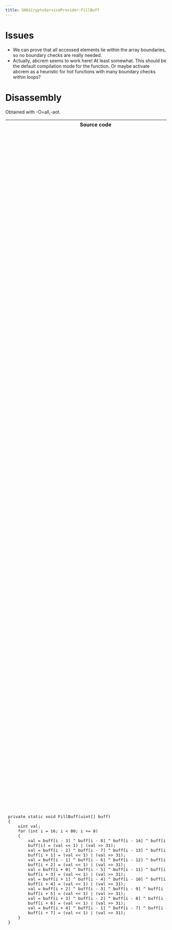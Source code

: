 ```yaml
---
title: SHA1CryptoServiceProvider:FillBuff
---
```


Issues
==========
<ul>
<li>We can prove that all accessed elements lie within the array boundaries, so no boundary checks are really needed.</li>
<li>Actually, abcrem seems to work here! At least somewhat. This should be the default compilation mode for the function. Or maybe activate abcrem as a heuristic for hot functions with many boundary checks within loops?</li>
</ul>

Disassembly
==========

Obtained with -O=all,-aot.

<table>
<tr>
<th>Source code</th>
<th>Assembly</th>
<th>Comments</th>
</tr>
<tr>
<td>
<pre>
private static void FillBuff(uint[] buff)
{
	uint val;
	for (int i = 16; i < 80; i += 8)
	{
		val = buff[i - 3] ^ buff[i - 8] ^ buff[i - 14] ^ buff[i - 16];
		buff[i] = (val << 1) | (val >> 31);
		val = buff[i - 2] ^ buff[i - 7] ^ buff[i - 13] ^ buff[i - 15];
		buff[i + 1] = (val << 1) | (val >> 31);
		val = buff[i - 1] ^ buff[i - 6] ^ buff[i - 12] ^ buff[i - 14];
		buff[i + 2] = (val << 1) | (val >> 31);
		val = buff[i + 0] ^ buff[i - 5] ^ buff[i - 11] ^ buff[i - 13];
		buff[i + 3] = (val << 1) | (val >> 31);
		val = buff[i + 1] ^ buff[i - 4] ^ buff[i - 10] ^ buff[i - 12];
		buff[i + 4] = (val << 1) | (val >> 31);
		val = buff[i + 2] ^ buff[i - 3] ^ buff[i - 9] ^ buff[i - 11];
		buff[i + 5] = (val << 1) | (val >> 31);
		val = buff[i + 3] ^ buff[i - 2] ^ buff[i - 8] ^ buff[i - 10];
		buff[i + 6] = (val << 1) | (val >> 31);
		val = buff[i + 4] ^ buff[i - 1] ^ buff[i - 7] ^ buff[i - 9];
		buff[i + 7] = (val << 1) | (val >> 31);
	}
}
</pre>
</td>
<td>
<pre>
System_Security_Cryptography_SHA1Internal_FillBuff:
0000000000000000	subq	$0x18, %rsp
0000000000000004	movq	%r14, (%rsp)
0000000000000008	movq	%r15, 0x8(%rsp)
000000000000000d	movq	%rdi, %r15
0000000000000010	movl	$0x10, %r14d
0000000000000016	jmp	0x378
000000000000001b	leaq	(%rsp), %rsp
0000000000000020	movq	%r14, %rax
0000000000000023	subl	$0x3, %eax
0000000000000026	movslq	%eax, %rax
0000000000000029	cmpl	%eax, 0x18(%r15)
000000000000002d	jbe	0x3ed
0000000000000033	leaq	0x20(%r15,%rax,4), %rax
0000000000000038	movl	(%rax), %eax
000000000000003a	movq	%r14, %rcx
000000000000003d	subl	$0x8, %ecx
0000000000000040	movslq	%ecx, %rcx
0000000000000043	cmpl	%ecx, 0x18(%r15)
0000000000000047	jbe	0x3e6
000000000000004d	leaq	0x20(%r15,%rcx,4), %rcx
0000000000000052	movl	(%rcx), %ecx
0000000000000054	xorl	%ecx, %eax
0000000000000056	movq	%r14, %rcx
0000000000000059	subl	$0xe, %ecx
000000000000005c	movslq	%ecx, %rcx
000000000000005f	cmpl	%ecx, 0x18(%r15)
0000000000000063	jbe	0x3df
0000000000000069	leaq	0x20(%r15,%rcx,4), %rcx
000000000000006e	movl	(%rcx), %ecx
0000000000000070	xorl	%ecx, %eax
0000000000000072	movq	%r14, %rcx
0000000000000075	subl	$0x10, %ecx
0000000000000078	movslq	%ecx, %rcx
000000000000007b	cmpl	%ecx, 0x18(%r15)
000000000000007f	jbe	0x3d8
0000000000000085	leaq	0x20(%r15,%rcx,4), %rcx
000000000000008a	movl	(%rcx), %ecx
000000000000008c	xorl	%ecx, %eax
000000000000008e	movq	%rax, %rcx
0000000000000091	shll	%ecx
0000000000000093	shrl	$0x1f, %eax
0000000000000096	orl	%eax, %ecx
0000000000000098	movslq	%r14d, %rax
000000000000009b	cmpl	%eax, 0x18(%r15)
000000000000009f	jbe	0x3d1
00000000000000a5	leaq	0x20(%r15,%rax,4), %rax
00000000000000aa	movl	%ecx, (%rax)
00000000000000ac	movq	%r14, %rax
00000000000000af	subl	$0x2, %eax
00000000000000b2	movslq	%eax, %rax
00000000000000b5	leaq	0x20(%r15,%rax,4), %rax
00000000000000ba	movl	(%rax), %edx
00000000000000bc	movq	%r14, %rax
00000000000000bf	subl	$0x7, %eax
00000000000000c2	movslq	%eax, %rax
00000000000000c5	leaq	0x20(%r15,%rax,4), %rax
00000000000000ca	movl	(%rax), %eax
00000000000000cc	xorl	%eax, %edx
00000000000000ce	movq	%r14, %rax
00000000000000d1	subl	$0xd, %eax
00000000000000d4	movslq	%eax, %rax
00000000000000d7	leaq	0x20(%r15,%rax,4), %rax
00000000000000dc	movl	(%rax), %eax
00000000000000de	xorl	%eax, %edx
00000000000000e0	movq	%r14, %rax
00000000000000e3	subl	$0xf, %eax
00000000000000e6	movslq	%eax, %rax
00000000000000e9	leaq	0x20(%r15,%rax,4), %rax
00000000000000ee	movl	(%rax), %eax
00000000000000f0	xorl	%eax, %edx
00000000000000f2	leaq	0x1(%r14), %rax
00000000000000f6	movq	%rdx, %rcx
00000000000000f9	shll	%ecx
00000000000000fb	shrl	$0x1f, %edx
00000000000000fe	orl	%edx, %ecx
0000000000000100	movslq	%eax, %rax
0000000000000103	cmpl	%eax, 0x18(%r15)
0000000000000107	jbe	0x3ca
000000000000010d	leaq	0x20(%r15,%rax,4), %rax
0000000000000112	movl	%ecx, (%rax)
0000000000000114	movq	%r14, %rax
0000000000000117	decl	%eax
0000000000000119	movslq	%eax, %rax
000000000000011c	leaq	0x20(%r15,%rax,4), %rax
0000000000000121	movl	(%rax), %edx
0000000000000123	movq	%r14, %rax
0000000000000126	subl	$0x6, %eax
0000000000000129	movslq	%eax, %rax
000000000000012c	leaq	0x20(%r15,%rax,4), %rax
0000000000000131	movl	(%rax), %eax
0000000000000133	xorl	%eax, %edx
0000000000000135	movq	%r14, %rax
0000000000000138	subl	$0xc, %eax
000000000000013b	movslq	%eax, %rax
000000000000013e	leaq	0x20(%r15,%rax,4), %rax
0000000000000143	movl	(%rax), %eax
0000000000000145	xorl	%eax, %edx
0000000000000147	movq	%r14, %rax
000000000000014a	subl	$0xe, %eax
000000000000014d	movslq	%eax, %rax
0000000000000150	leaq	0x20(%r15,%rax,4), %rax
0000000000000155	movl	(%rax), %eax
0000000000000157	xorl	%eax, %edx
0000000000000159	leaq	0x2(%r14), %rax
000000000000015d	movq	%rdx, %rcx
0000000000000160	shll	%ecx
0000000000000162	shrl	$0x1f, %edx
0000000000000165	orl	%edx, %ecx
0000000000000167	movslq	%eax, %rax
000000000000016a	cmpl	%eax, 0x18(%r15)
000000000000016e	jbe	0x3c3
0000000000000174	leaq	0x20(%r15,%rax,4), %rax
0000000000000179	movl	%ecx, (%rax)
000000000000017b	movslq	%r14d, %rax
000000000000017e	leaq	0x20(%r15,%rax,4), %rax
0000000000000183	movl	(%rax), %edx
0000000000000185	movq	%r14, %rax
0000000000000188	subl	$0x5, %eax
000000000000018b	movslq	%eax, %rax
000000000000018e	leaq	0x20(%r15,%rax,4), %rax
0000000000000193	movl	(%rax), %eax
0000000000000195	xorl	%eax, %edx
0000000000000197	movq	%r14, %rax
000000000000019a	subl	$0xb, %eax
000000000000019d	movslq	%eax, %rax
00000000000001a0	leaq	0x20(%r15,%rax,4), %rax
00000000000001a5	movl	(%rax), %eax
00000000000001a7	xorl	%eax, %edx
00000000000001a9	movq	%r14, %rax
00000000000001ac	subl	$0xd, %eax
00000000000001af	movslq	%eax, %rax
00000000000001b2	leaq	0x20(%r15,%rax,4), %rax
00000000000001b7	movl	(%rax), %eax
00000000000001b9	xorl	%eax, %edx
00000000000001bb	leaq	0x3(%r14), %rax
00000000000001bf	movq	%rdx, %rcx
00000000000001c2	shll	%ecx
00000000000001c4	shrl	$0x1f, %edx
00000000000001c7	orl	%edx, %ecx
00000000000001c9	movslq	%eax, %rax
00000000000001cc	cmpl	%eax, 0x18(%r15)
00000000000001d0	jbe	0x3bc
00000000000001d6	leaq	0x20(%r15,%rax,4), %rax
00000000000001db	movl	%ecx, (%rax)
00000000000001dd	leaq	0x1(%r14), %rax
00000000000001e1	movslq	%eax, %rax
00000000000001e4	leaq	0x20(%r15,%rax,4), %rax
00000000000001e9	movl	(%rax), %edx
00000000000001eb	movq	%r14, %rax
00000000000001ee	subl	$0x4, %eax
00000000000001f1	movslq	%eax, %rax
00000000000001f4	leaq	0x20(%r15,%rax,4), %rax
00000000000001f9	movl	(%rax), %eax
00000000000001fb	xorl	%eax, %edx
00000000000001fd	movq	%r14, %rax
0000000000000200	subl	$0xa, %eax
0000000000000203	movslq	%eax, %rax
0000000000000206	leaq	0x20(%r15,%rax,4), %rax
000000000000020b	movl	(%rax), %eax
000000000000020d	xorl	%eax, %edx
000000000000020f	movq	%r14, %rax
0000000000000212	subl	$0xc, %eax
0000000000000215	movslq	%eax, %rax
0000000000000218	leaq	0x20(%r15,%rax,4), %rax
000000000000021d	movl	(%rax), %eax
000000000000021f	xorl	%eax, %edx
0000000000000221	leaq	0x4(%r14), %rax
0000000000000225	movq	%rdx, %rcx
0000000000000228	shll	%ecx
000000000000022a	shrl	$0x1f, %edx
000000000000022d	orl	%edx, %ecx
000000000000022f	movslq	%eax, %rax
0000000000000232	cmpl	%eax, 0x18(%r15)
0000000000000236	jbe	0x3b5
000000000000023c	leaq	0x20(%r15,%rax,4), %rax
0000000000000241	movl	%ecx, (%rax)
0000000000000243	leaq	0x2(%r14), %rax
0000000000000247	movslq	%eax, %rax
000000000000024a	leaq	0x20(%r15,%rax,4), %rax
000000000000024f	movl	(%rax), %edx
0000000000000251	movq	%r14, %rax
0000000000000254	subl	$0x3, %eax
0000000000000257	movslq	%eax, %rax
000000000000025a	leaq	0x20(%r15,%rax,4), %rax
000000000000025f	movl	(%rax), %eax
0000000000000261	xorl	%eax, %edx
0000000000000263	movq	%r14, %rax
0000000000000266	subl	$0x9, %eax
0000000000000269	movslq	%eax, %rax
000000000000026c	leaq	0x20(%r15,%rax,4), %rax
0000000000000271	movl	(%rax), %eax
0000000000000273	xorl	%eax, %edx
0000000000000275	movq	%r14, %rax
0000000000000278	subl	$0xb, %eax
000000000000027b	movslq	%eax, %rax
000000000000027e	leaq	0x20(%r15,%rax,4), %rax
0000000000000283	movl	(%rax), %eax
0000000000000285	xorl	%eax, %edx
0000000000000287	leaq	0x5(%r14), %rax
000000000000028b	movq	%rdx, %rcx
000000000000028e	shll	%ecx
0000000000000290	shrl	$0x1f, %edx
0000000000000293	orl	%edx, %ecx
0000000000000295	movslq	%eax, %rax
0000000000000298	cmpl	%eax, 0x18(%r15)
000000000000029c	jbe	0x3ae
00000000000002a2	leaq	0x20(%r15,%rax,4), %rax
00000000000002a7	movl	%ecx, (%rax)
00000000000002a9	leaq	0x3(%r14), %rax
00000000000002ad	movslq	%eax, %rax
00000000000002b0	leaq	0x20(%r15,%rax,4), %rax
00000000000002b5	movl	(%rax), %edx
00000000000002b7	movq	%r14, %rax
00000000000002ba	subl	$0x2, %eax
00000000000002bd	movslq	%eax, %rax
00000000000002c0	leaq	0x20(%r15,%rax,4), %rax
00000000000002c5	movl	(%rax), %eax
00000000000002c7	xorl	%eax, %edx
00000000000002c9	movq	%r14, %rax
00000000000002cc	subl	$0x8, %eax
00000000000002cf	movslq	%eax, %rax
00000000000002d2	leaq	0x20(%r15,%rax,4), %rax
00000000000002d7	movl	(%rax), %eax
00000000000002d9	xorl	%eax, %edx
00000000000002db	movq	%r14, %rax
00000000000002de	subl	$0xa, %eax
00000000000002e1	movslq	%eax, %rax
00000000000002e4	leaq	0x20(%r15,%rax,4), %rax
00000000000002e9	movl	(%rax), %eax
00000000000002eb	xorl	%eax, %edx
00000000000002ed	leaq	0x6(%r14), %rax
00000000000002f1	movq	%rdx, %rcx
00000000000002f4	shll	%ecx
00000000000002f6	shrl	$0x1f, %edx
00000000000002f9	orl	%edx, %ecx
00000000000002fb	movslq	%eax, %rax
00000000000002fe	cmpl	%eax, 0x18(%r15)
0000000000000302	jbe	0x3a7
0000000000000308	leaq	0x20(%r15,%rax,4), %rax
000000000000030d	movl	%ecx, (%rax)
000000000000030f	leaq	0x4(%r14), %rax
0000000000000313	movslq	%eax, %rax
0000000000000316	leaq	0x20(%r15,%rax,4), %rax
000000000000031b	movl	(%rax), %edx
000000000000031d	movq	%r14, %rax
0000000000000320	decl	%eax
0000000000000322	movslq	%eax, %rax
0000000000000325	leaq	0x20(%r15,%rax,4), %rax
000000000000032a	movl	(%rax), %eax
000000000000032c	xorl	%eax, %edx
000000000000032e	movq	%r14, %rax
0000000000000331	subl	$0x7, %eax
0000000000000334	movslq	%eax, %rax
0000000000000337	leaq	0x20(%r15,%rax,4), %rax
000000000000033c	movl	(%rax), %eax
000000000000033e	xorl	%eax, %edx
0000000000000340	movq	%r14, %rax
0000000000000343	subl	$0x9, %eax
0000000000000346	movslq	%eax, %rax
0000000000000349	leaq	0x20(%r15,%rax,4), %rax
000000000000034e	movl	(%rax), %eax
0000000000000350	xorl	%eax, %edx
0000000000000352	leaq	0x7(%r14), %rax
0000000000000356	movq	%rdx, %rcx
0000000000000359	shll	%ecx
000000000000035b	shrl	$0x1f, %edx
000000000000035e	orl	%edx, %ecx
0000000000000360	movslq	%eax, %rax
0000000000000363	cmpl	%eax, 0x18(%r15)
0000000000000367	jbe	0x390
000000000000036d	leaq	0x20(%r15,%rax,4), %rax
0000000000000372	movl	%ecx, (%rax)
0000000000000374	addl	$0x8, %r14d
0000000000000378	cmpl	$0x50, %r14d
000000000000037c	jl	0x20
0000000000000382	movq	(%rsp), %r14
0000000000000386	movq	0x8(%rsp), %r15
000000000000038b	addq	$0x18, %rsp
000000000000038f	retq
0000000000000390	movl	$0x40, %esi
0000000000000395	movl	$0x108, %edi            ## imm = 0x108
000000000000039a	movabsq	$0x10d3df1c0, %r11      ## imm = 0x10D3DF1C0
00000000000003a4	callq	*%r11
00000000000003a7	movl	$0xa5, %esi
00000000000003ac	jmp	0x395
00000000000003ae	movl	$0x10b, %esi            ## imm = 0x10B
00000000000003b3	jmp	0x395
00000000000003b5	movl	$0x171, %esi            ## imm = 0x171
00000000000003ba	jmp	0x395
00000000000003bc	movl	$0x1d7, %esi            ## imm = 0x1D7
00000000000003c1	jmp	0x395
00000000000003c3	movl	$0x239, %esi            ## imm = 0x239
00000000000003c8	jmp	0x395
00000000000003ca	movl	$0x2a0, %esi            ## imm = 0x2A0
00000000000003cf	jmp	0x395
00000000000003d1	movl	$0x308, %esi            ## imm = 0x308
00000000000003d6	jmp	0x395
00000000000003d8	movl	$0x328, %esi            ## imm = 0x328
00000000000003dd	jmp	0x395
00000000000003df	movl	$0x344, %esi            ## imm = 0x344
00000000000003e4	jmp	0x395
00000000000003e6	movl	$0x360, %esi            ## imm = 0x360
00000000000003eb	jmp	0x395
00000000000003ed	movl	$0x37a, %esi            ## imm = 0x37A
00000000000003f2	jmp	0x395
</pre>
</td>
<td>

</td>
</tr>
</table>
